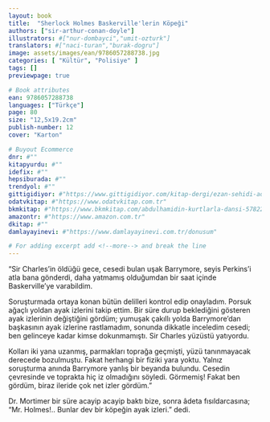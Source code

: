 ```yaml
---
layout: book
title:  "Sherlock Holmes Baskerville'lerin Köpeği"
authors: ["sir-arthur-conan-doyle"]
illustrators: #["nur-dombayci","umit-ozturk"]
translators: #["naci-turan","burak-dogru"]
image: assets/images/ean/9786057288738.jpg
categories: [ "Kültür", "Polisiye" ]
tags: []
previewpage: true

# Book attributes
ean: 9786057288738
languages: ["Türkçe"]
page: 80
size: "12,5x19.2cm"
publish-number: 12
cover: "Karton"

# Buyout Ecommerce
dnr: #""
kitapyurdu: #""
idefix: #""
hepsiburada: #""
trendyol: #""
gittigidiyor: #"https://www.gittigidiyor.com/kitap-dergi/ezan-sehidi-adnan-menderes_pdp_732728793"
odatvkitap: #"https://www.odatvkitap.com.tr"
bkmkitap: #"https://www.bkmkitap.com/abdulhamidin-kurtlarla-dansi-578226"
amazontr: #"https://www.amazon.com.tr"
dkitap: #""
damlayayinevi: #"https://www.damlayayinevi.com.tr/donusum"

# For adding excerpt add <!--more--> and break the line
---
```

“Sir Charles’in öldüğü gece, cesedi bulan uşak Barrymore, seyis Perkins’i atla bana gönderdi, daha yatmamış olduğumdan bir saat içinde Baskerville’ye varabildim.

Soruşturmada ortaya konan bütün delilleri kontrol edip onayladım. Porsuk ağaçlı yoldan ayak izlerini takip ettim. Bir süre durup beklediğini gösteren ayak izlerinin değiştiğini gördüm; yumuşak çakıllı yolda Barrymore’dan başkasının ayak izlerine rastlamadım, sonunda dikkatle inceledim cesedi; ben gelinceye kadar kimse dokunmamıştı. Sir Charles yüzüstü yatıyordu.

Kolları iki yana uzanmış, parmakları toprağa geçmişti, yüzü tanınmayacak derecede bozulmuştu. Fakat herhangi bir fiziki yara yoktu. Yalnız soruşturma anında Barrymore yanlış bir beyanda bulundu. Cesedin çevresinde ve toprakta hiç iz olmadığını söyledi. Görmemiş! Fakat ben gördüm, biraz ileride çok net izler gördüm.”

Dr. Mortimer bir süre acayip acayip baktı bize, sonra âdeta fısıldarcasına; “Mr. Holmes!.. Bunlar dev bir köpeğin ayak izleri.” dedi.


<!--more--> 